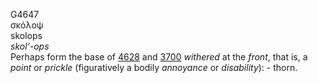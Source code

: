 <body>
  <p>G4647<br>  σκόλοψ  <br> skolops  <br><i>skol‘-ops </i><br>Perhaps form the base of <a href="g4628.htm">4628</a> and <a href="g3700.htm">3700</a>  <i>withered</i> at the <i>front</i>, that is, a <i>point</i> or <i>prickle</i> (figuratively a bodily <i>annoyance</i> or <i>disability</i>): - thorn.<br></p>
 </body>